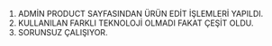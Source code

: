 1. ADMİN PRODUCT SAYFASINDAN ÜRÜN EDİT İŞLEMLERİ YAPILDI.
2. KULLANILAN FARKLI TEKNOLOJİ OLMADI FAKAT ÇEŞİT OLDU.
3. SORUNSUZ ÇALIŞIYOR.
